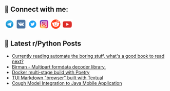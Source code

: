## 🔎 Connect with me:
[<img src="https://github.com/bullbesh/bullbesh/blob/main/images/Telegram.png" width="32" height="32" />](https://t.me/bullbesh)
[<img src="https://github.com/bullbesh/bullbesh/blob/main/images/VK.png" width="32" height="32" />](https://vk.com/bullbesh)
[<img src="https://github.com/bullbesh/bullbesh/blob/main/images/Twitter.png" width="32" height="32" />](https://twitter.com/bullbesh1)
[<img src="https://github.com/bullbesh/bullbesh/blob/main/images/Instagram.png" width="32" height="32" />](https://www.instagram.com/bullbesh)
[<img src="https://github.com/bullbesh/bullbesh/blob/main/images/Reddit.png" width="32" height="32" />](https://www.reddit.com/user/bullbesh)
[<img src="https://github.com/bullbesh/bullbesh/blob/main/images/YouTube.png" width="32" height="32" />](https://www.youtube.com/channel/UCtfjRs6uzgq5mfm8S06WTcg)

## 📕 Latest r/Python Posts
<!-- BLOG-POST-LIST:START -->
- [Currently reading automate the boring stuff, what&#39;s a good book to read next?](https://www.reddit.com/r/Python/comments/zob3jt/currently_reading_automate_the_boring_stuff_whats/)
- [Birman - Multipart formdata decoder library.](https://www.reddit.com/r/Python/comments/zoa64r/birman_multipart_formdata_decoder_library/)
- [Docker multi-stage build with Poetry](https://www.reddit.com/r/Python/comments/zo9kmi/docker_multistage_build_with_poetry/)
- [TUI Markdown &quot;browser&quot; built with Textual](https://www.reddit.com/r/Python/comments/zo9bhw/tui_markdown_browser_built_with_textual/)
- [Cough Model Integration to Java Mobile Application](https://www.reddit.com/r/Python/comments/zo9b3z/cough_model_integration_to_java_mobile_application/)
<!-- BLOG-POST-LIST:END -->

